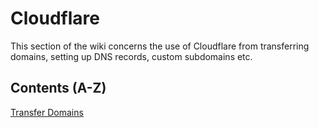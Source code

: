 # Cloudflare

This section of the wiki concerns the use of Cloudflare from transferring domains, setting up DNS records, custom subdomains etc.

## Contents (A-Z)
[Transfer Domains](./transfer-domains.md) 
